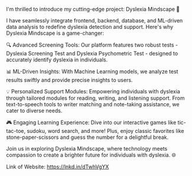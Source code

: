 I'm thrilled to introduce my cutting-edge project: Dyslexia Mindscape 🧠

I have seamlessly integrate frontend, backend, database, and ML-driven data analysis to redefine dyslexia detection and support. Here's why Dyslexia Mindscape is a game-changer:

🔍 Advanced Screening Tools: Our platform features two robust tests - Dyslexia Screening Test and Dyslexia Psychometric Test - designed to accurately identify dyslexia in individuals.

📊 ML-Driven Insights: With Machine Learning models, we analyze test results swiftly and provide precise insights to users.

💡 Personalized Support Modules: Empowering individuals with dyslexia through tailored modules for reading, writing, and listening support. From text-to-speech tools to writer matching and note-taking assistance, we cater to diverse needs.

🎮 Engaging Learning Experience: Dive into our interactive games like tic-tac-toe, sudoku, word search, and more! Plus, enjoy classic favorites like stone-paper-scissors and guess the number for a delightful break.

Join us in exploring Dyslexia Mindscape, where technology meets compassion to create a brighter future for individuals with dyslexia. 🌐 

Link of Website:
https://lnkd.in/dTwhVgYX

